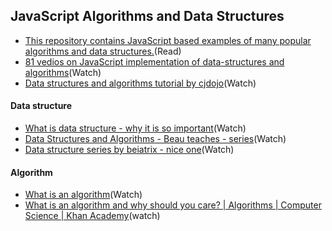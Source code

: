 
## JavaScript Algorithms and Data Structures

- [This repository contains JavaScript based examples of many popular algorithms and data structures.](https://github.com/trekhleb/javascript-algorithms)(Read)
- [81 vedios on JavaScript implementation of data-structures and algorithms](https://www.youtube.com/playlist?list=PLLXdhg_r2hKA7DPDsunoDZ-Z769jWn4R8)(Watch)
- [Data structures and algorithms tutorial by cjdojo](https://www.youtube.com/watch?v=bum_19loj9A&list=PLBZBJbE_rGRV8D7XZ08LK6z-4zPoWzu5H)(Watch)

#### Data structure

- [What is data structure - why it is so important](https://www.youtube.com/watch?v=jc1t0KFsOcs)(Watch)
- [Data Structures and Algorithms - Beau teaches - series](https://www.youtube.com/watch?v=Gj5qBheGOEo&list=PLWKjhJtqVAbkso-IbgiiP48n-O-JQA9PJ)(Watch)
- [Data structure series by beiatrix - nice one](https://www.youtube.com/watch?v=ChWWEncl76Y&list=PLu_sD_1ixKmhufvEeg2cCq4Wah7t3f91d&index=2)(Watch)


#### Algorithm

- [What is an algorithm](https://www.youtube.com/watch?v=6hfOvs8pY1k)(Watch)
- [What is an algorithm and why should you care? | Algorithms | Computer Science | Khan Academy](https://www.youtube.com/watch?v=CvSOaYi89B4)(watch)
